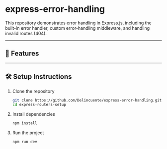 # express-error-handling
This repository demonstrates error handling in Express.js, including the built-in error handler, custom error-handling middleware, and handling invalid routes (404).

---

## 📌 Features

---

## 🛠️ Setup Instructions

1. Clone the repository
   ```bash
   git clone https://github.com/Delincuente/express-error-handling.git
   cd express-routers-setup

2. Install dependencies
   ```bash
   npm install

3. Run the project
   ```bash
   npm run dev